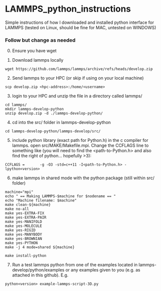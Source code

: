 # LAMMPS_python_instructions
Simple instructions of how I downloaded and installed python interface for LAMMPS (tested on Linux, should be fine for MAC, untested on WINDOWS)

### Follow but change as needed

0. Ensure you have wget

1. Download lammps locally
```
wget https://github.com/lammps/lammps/archive/refs/heads/develop.zip
```
2. Send lammps to your HPC (or skip if using on your local machine)
```
scp develop.zip <hpc-address>:/home/<username>
```
3. login to your HPC and unzip the file in a directory called lammps/
```
cd lammps/
mkdir lammps-develop-python
unzip develop.zip -d ./lammps-develop-python/
```
4. cd into the src/ folder in lammps-develop-python
```
cd lammps-develop-python/lammps-develop/src/
```
5. include python library (exact path for Python.h) in the c compiler for lammps. open src/MAKE/Makefile.mpi. Change the CCFLAGS line to something like (you will need to find the <path-to-Python.h> and also find the right <version> of python... hopefully >3): 
```
CCFLAGS =       -g -O3 -std=c++11 -I<path-to-Python.h> -lpython<version>
```
6. make lammps in shared mode with the python package (still within src/ folder)
```
machine="mpi" 
echo " == Making LAMMPS-$machine for $nodename == "                                                                                                                                                                
echo "Machine filename: $machine"                                                                                                                                                                                  
make clean-${machine} 
make no-all                                                                                                                                                                                                        
make yes-EXTRA-FIX                                                                                                                                                                                                 
make yes-EXTRA-PAIR                                                                                                                                                                                                
make yes-MANIFOLD                                                                                                                                                                                                  
make yes-MOLECULE                                                                                                                                                                                                  
make yes-RIGID                                                                                                                                                                                                     
make yes-MANYBODY                                                                                                                                                                                                  
make yes-BROWNIAN                                                                                                                                                                                                  
make yes-PYTHON
make -j 4 mode=shared ${machine}                                                   
                                                                                                                                             
make install-python
```
7. Run a test lammps python from one of the examples located in lammps-develop/python/examples or any examples given to you (e.g. as attached in this github). E.g.
```
python<version> example-lammps-script-3D.py
```
